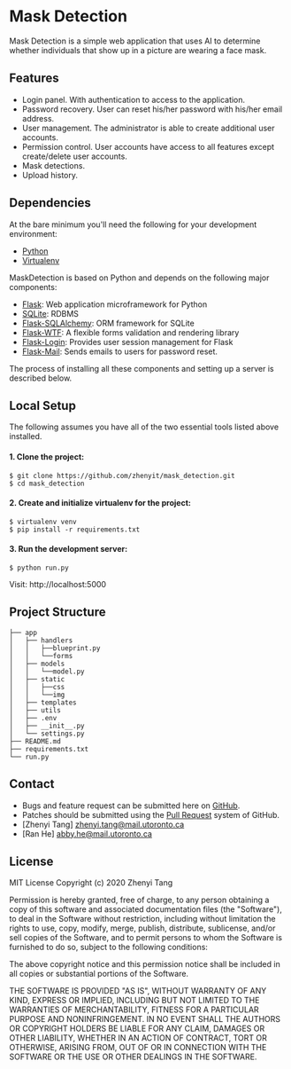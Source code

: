 # Mask Detection

Mask Detection is a simple web application that uses AI to determine
whether individuals that show up in a picture are wearing a face mask.

## Features
- Login panel. With authentication to access to the application. 
- Password recovery. User can reset his/her password with his/her email address.
- User management. The administrator is able to create additional user accounts.
- Permission control. User accounts have access to all features except create/delete user accounts.
- Mask detections.
- Upload history.


## Dependencies
At the bare minimum you'll need the following for your development environment:
    
- [Python](http://www.python.org/)
- [Virtualenv](https://python-guide.readthedocs.org/en/latest/dev/virtualenvs/#virtualenv)

MaskDetection is based on Python and depends on the following major components:
* [Flask](http://flask.pocoo.org/): Web application microframework for Python
* [SQLite](https://www.sqlite.org/): RDBMS 
* [Flask-SQLAlchemy](http://flask-sqlalchemy.palletsprojects.com): ORM framework for SQLite
* [Flask-WTF](https://flask-wtf.readthedocs.io/): A flexible forms validation and rendering library
* [Flask-Login](https://flask-login.readthedocs.io/): Provides user session management for Flask
* [Flask-Mail](https://pythonhosted.org/Flask-Mail/): Sends emails to users for password reset.

The process of installing all these components and setting up a server is described below.
## Local Setup

The following assumes you have all of the two essential tools listed above installed.
#### 1. Clone the project:

    $ git clone https://github.com/zhenyit/mask_detection.git
    $ cd mask_detection
    
#### 2. Create and initialize virtualenv for the project:

    $ virtualenv venv
    $ pip install -r requirements.txt

#### 3. Run the development server:

    $ python run.py
Visit: http://localhost:5000

## Project Structure
```
├── app
│   ├── handlers
│   │   ├──blueprint.py
│   │   └──forms
│   ├── models
│   │   └──model.py
│   ├── static
│   │   ├──css
│   │   └──img
│   ├── templates
│   ├── utils
│   ├── .env
│   ├── __init__.py
│   └── settings.py
├── README.md
├── requirements.txt
└── run.py

```
## Contact
- Bugs and feature request can be submitted here on [GitHub](https://github.com/zhenyit/mask_detection/issues).
- Patches should be submitted using the [Pull Request](https://github.com/zhenyit/mask_detection/pulls) system of GitHub.
- [Zhenyi Tang] zhenyi.tang@mail.utoronto.ca
- [Ran He] abby.he@mail.utoronto.ca

## License
MIT License
Copyright (c) 2020 Zhenyi Tang

Permission is hereby granted, free of charge, to any person obtaining a copy
of this software and associated documentation files (the "Software"), to deal
in the Software without restriction, including without limitation the rights
to use, copy, modify, merge, publish, distribute, sublicense, and/or sell
copies of the Software, and to permit persons to whom the Software is
furnished to do so, subject to the following conditions:

The above copyright notice and this permission notice shall be included in all
copies or substantial portions of the Software.

THE SOFTWARE IS PROVIDED "AS IS", WITHOUT WARRANTY OF ANY KIND, EXPRESS OR
IMPLIED, INCLUDING BUT NOT LIMITED TO THE WARRANTIES OF MERCHANTABILITY,
FITNESS FOR A PARTICULAR PURPOSE AND NONINFRINGEMENT. IN NO EVENT SHALL THE
AUTHORS OR COPYRIGHT HOLDERS BE LIABLE FOR ANY CLAIM, DAMAGES OR OTHER
LIABILITY, WHETHER IN AN ACTION OF CONTRACT, TORT OR OTHERWISE, ARISING FROM,
OUT OF OR IN CONNECTION WITH THE SOFTWARE OR THE USE OR OTHER DEALINGS IN THE
SOFTWARE.